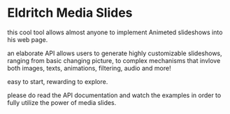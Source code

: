 # Eldritch Media Slides

this cool tool allows almost anyone to implement Animeted slideshows
into his web page.

an elaborate API allows users to generate highly customizable slideshows,
ranging from basic changing picture, to complex mechanisms that invlove
both images, texts, animations, filtering, audio and more!

easy to start, rewarding to explore.

please do read the API documentation and watch the examples in order
to fully utilize the power of media slides.
